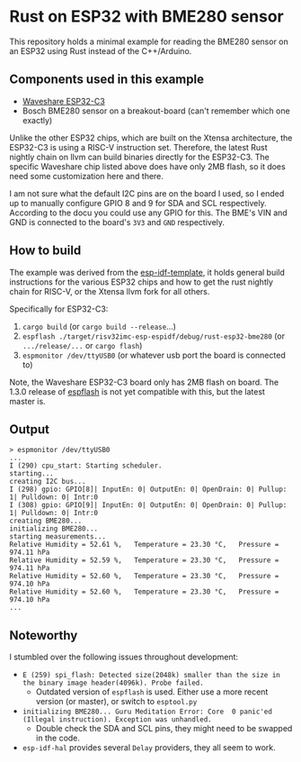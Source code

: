 # Rust on ESP32 with BME280 sensor

This repository holds a minimal example for reading the BME280 sensor on an ESP32 using Rust instead of the C++/Arduino.

## Components used in this example

* [Waveshare ESP32-C3](https://www.waveshare.com/wiki/ESP-C3-32S-Kit)
* Bosch BME280 sensor on a breakout-board (can't remember which one exactly)

Unlike the other ESP32 chips, which are built on the Xtensa architecture, the ESP32-C3 is using a RISC-V instruction set. Therefore, the latest Rust nightly chain on llvm can build binaries directly for the ESP32-C3. The specific Waveshare chip listed above does have only 2MB flash, so it does need some customization here and there.

I am not sure what the default I2C pins are on the board I used, so I ended up to manually configure GPIO 8 and 9 for SDA and SCL respectively. According to the docu you could use any GPIO for this. The BME's VIN and GND is connected to the board's `3V3` and `GND` respectively.

## How to build

The example was derived from the [esp-idf-template](https://github.com/esp-rs/esp-idf-template), it holds general build instructions for the various ESP32 chips and how to get the rust nightly chain for RISC-V, or the Xtensa llvm fork for all others.

Specifically for ESP32-C3:

1. `cargo build` (or `cargo build --release`...)
1. `espflash ./target/risv32imc-esp-espidf/debug/rust-esp32-bme280` (or `.../release/...` or `cargo flash`)
1. `espmonitor /dev/ttyUSB0` (or whatever usb port the board is connected to)

Note, the Waveshare ESP32-C3 board only has 2MB flash on board. The 1.3.0 release of [espflash](https://github.com/esp-rs/espflash) is not yet compatible with this, but the latest master is.

## Output

```
> espmonitor /dev/ttyUSB0
...
I (290) cpu_start: Starting scheduler.
starting...
creating I2C bus...
I (298) gpio: GPIO[8]| InputEn: 0| OutputEn: 0| OpenDrain: 0| Pullup: 1| Pulldown: 0| Intr:0 
I (308) gpio: GPIO[9]| InputEn: 0| OutputEn: 0| OpenDrain: 0| Pullup: 1| Pulldown: 0| Intr:0 
creating BME280...
initializing BME280...
starting measurements...
Relative Humidity = 52.61 %,   Temperature = 23.30 °C,   Pressure = 974.11 hPa
Relative Humidity = 52.59 %,   Temperature = 23.30 °C,   Pressure = 974.11 hPa
Relative Humidity = 52.60 %,   Temperature = 23.30 °C,   Pressure = 974.10 hPa
Relative Humidity = 52.60 %,   Temperature = 23.30 °C,   Pressure = 974.10 hPa
...
```

## Noteworthy

I stumbled over the following issues throughout development:

* `E (259) spi_flash: Detected size(2048k) smaller than the size in the binary image header(4096k). Probe failed.`
  * Outdated version of `espflash` is used. Either use a more recent version (or master), or switch to `esptool.py`
* `initializing BME280... Guru Meditation Error: Core  0 panic'ed (Illegal instruction). Exception was unhandled.`
  * Double check the SDA and SCL pins, they might need to be swapped in the code.
* `esp-idf-hal` provides several `Delay` providers, they all seem to work.
